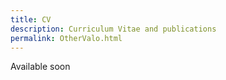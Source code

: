 ```yaml
---
title: CV
description: Curriculum Vitae and publications
permalink: OtherValo.html
---
```


Available soon